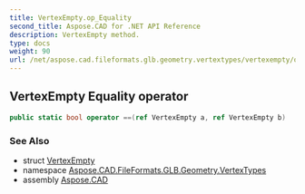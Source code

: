 ```yaml
---
title: VertexEmpty.op_Equality
second_title: Aspose.CAD for .NET API Reference
description: VertexEmpty method. 
type: docs
weight: 90
url: /net/aspose.cad.fileformats.glb.geometry.vertextypes/vertexempty/op_equality/
---
```

## VertexEmpty Equality operator

```csharp
public static bool operator ==(ref VertexEmpty a, ref VertexEmpty b)
```

### See Also

* struct [VertexEmpty](../)
* namespace [Aspose.CAD.FileFormats.GLB.Geometry.VertexTypes](../../vertexempty/)
* assembly [Aspose.CAD](../../../)


